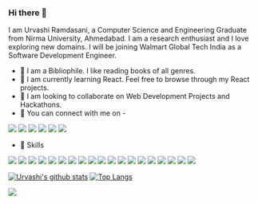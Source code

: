 ### Hi there 👋

I am Urvashi Ramdasani, a Computer Science and Engineering Graduate from Nirma University, Ahmedabad. I am a research enthusiast and I love exploring new domains. I will be joining Walmart Global Tech India as a Software Development Engineer. 


- :book: I am a Bibliophile. I like reading books of all genres. 
- 🌱 I am currently learning React. Feel free to browse through my React projects.
- 👯 I am looking to collaborate on Web Development Projects and Hackathons.
- :woman: You can connect with me on -

<a href="https://www.instagram.com/urvashi.ramdasani/"><img src="https://img.shields.io/badge/Instagram-E4405F?style=for-the-badge&logo=instagram&logoColor=white"></a> <a href="https://www.linkedin.com/in/urvashi-ramdasani-91034a175/"><img src="https://img.shields.io/badge/LinkedIn-0077B5?style=for-the-badge&logo=linkedin&logoColor=white"></a> <a href="https://twitter.com/URamdasani"><img src="https://img.shields.io/badge/Twitter-1DA1F2?style=for-the-badge&logo=twitter&logoColor=white"></a> <a href="https://pin.it/2g3de6vvpo2m5d"><img src="https://img.shields.io/badge/Pinterest-%23E60023.svg?&style=for-the-badge&logo=Pinterest&logoColor=white"></a> <a href="https://www.researchgate.net/profile/Urvashi_Ramdasani"><img src="https://img.shields.io/badge/Research_Gate-00CCBB.svg?&style=for-the-badge&logo=ResearchGate&logoColor=white"></a> <a href="https://leetcode.com/urvashi-ramdasani/"><img src="https://img.shields.io/badge/-LeetCode-FFA116?style=for-the-badge&logo=LeetCode&logoColor=black"></a> 

- :rocket: Skills

<img src="https://img.shields.io/badge/Python-3776AB?style=for-the-badge&logo=python&logoColor=white"> <img src="https://img.shields.io/badge/HTML-239120?style=for-the-badge&logo=html5&logoColor=white"> <img src="https://img.shields.io/badge/CSS-239120?&style=for-the-badge&logo=css3&logoColor=white"> <img src="https://img.shields.io/badge/JavaScript-F7DF1E?style=for-the-badge&logo=javascript&logoColor=black"> <img src="https://img.shields.io/badge/Node.js-43853D?style=for-the-badge&logo=node.js&logoColor=white"> <img src="https://img.shields.io/badge/C-00599C?style=for-the-badge&logo=c&logoColor=white"> <img src="https://img.shields.io/badge/C%2B%2B-00599C?style=for-the-badge&logo=c%2B%2B&logoColor=white"> <img src="https://img.shields.io/badge/PHP-777BB4?style=for-the-badge&logo=php&logoColor=white"> <img src="https://img.shields.io/badge/R-276DC3?style=for-the-badge&logo=r&logoColor=white"> <img src="https://img.shields.io/badge/Kotlin-0095D5?&style=for-the-badge&logo=kotlin&logoColor=white"> <img src="https://img.shields.io/badge/Shell_Script-121011?style=for-the-badge&logo=gnu-bash&logoColor=white"> <img src="https://img.shields.io/badge/Express.js-404D59?style=for-the-badge"> <img src="https://img.shields.io/badge/Bootstrap-563D7C?style=for-the-badge&logo=bootstrap&logoColor=white"> <img src="https://img.shields.io/badge/jQuery-0769AD?style=for-the-badge&logo=jquery&logoColor=white"> <img src="https://img.shields.io/badge/Django-092E20?style=for-the-badge&logo=django&logoColor=white"> <img src="https://img.shields.io/badge/MySQL-00000F?style=for-the-badge&logo=mysql&logoColor=white"> <img src="https://img.shields.io/badge/MongoDB-4EA94B?style=for-the-badge&logo=mongodb&logoColor=white"> <img src="https://img.shields.io/badge/Heroku-430098?style=for-the-badge&logo=heroku&logoColor=white"> <img src="https://img.shields.io/badge/React-20232A?style=for-the-badge&logo=react&logoColor=61DAFB"> 

[![Urvashi's github stats](https://github-readme-stats.vercel.app/api?username=urvashiramdasani&show_icons=true&theme=radical)](https://github.com/anuraghazra/github-readme-stats) [![Top Langs](https://github-readme-stats.vercel.app/api/top-langs/?username=urvashiramdasani&layout=compact&theme=radical)](https://github.com/anuraghazra/github-readme-stats)

![](https://komarev.com/ghpvc/?username=urvashiramdasani&color=blue)
